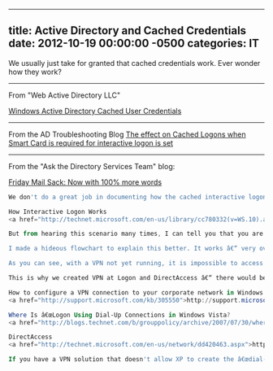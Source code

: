 ﻿---

title:  Active Directory and Cached Credentials
date:   2012-10-19 00:00:00 -0500
categories: IT
---






We usually just take for granted that cached credentials work. Ever wonder how they work?

<hr>

From "Web Active Directory LLC"

<a href="http://blog.webactivedirectory.com/2011/06/09/windows-active-directory-cached-user-credentials/">Windows Active Directory Cached User Credentials
</a>

<hr>

From the AD Troubleshooting Blog
<a href="http://blogs.technet.com/b/instan/archive/2011/08/29/the-effect-on-cached-log
ons-when-smart-card-is-required-for-interactive-logon-is-set.aspx">The effect on Cached Logons when Smart Card is required for interactive logon is set</a>

<hr>

From the "Ask the Directory Services Team" blog:

<a href="http://blogs.technet.com/b/askds/archive/2011/04/15/friday-mail-sack-now-with-100-more-words.aspx">Friday Mail Sack: Now with 100% more words<a>
```powershell
We don't do a great job in documenting how the cached interactive logon credentials work. There is some info here that might be helpful, but it's fairly limited:

How Interactive Logon Works
<a href="http://technet.microsoft.com/en-us/library/cc780332(v=WS.10).aspx">http://technet.microsoft.com/en-us/library/cc780332(v=WS.10).aspx</a>

But from hearing this scenario many times, I can tell you that you are seeing expected behavior. Since a user is logging on interactively with cached creds (stored here in an encrypted form: HKEY_LOCAL_MACHINE\Security\Cache) while offline to a DC in your scenario, then they get a network created and access resources, anything that only happens at the interactive logon phase is not going to work. For example, logon scripts delivered by AD or group policy. Or security policies that apply when the computer is started back up (and won't apply for another 90-120 minutes while VPN connected â€“ which may not actually happen if the user only starts VPN for short periods).

I made a hideous flowchart to explain this better. It works â€“ very oversimplified  â€“ like <a href="http://blogs.technet.com/cfs-file.ashx/__key/CommunityServer-Blogs-Components-WeblogFiles/00-00-00-58-02-metablogapi/2474.image_5F00_502813A3.png">this</a>:

As you can see, with a VPN not yet running, it is impossible to access a number of resources at interactive logon. So if your application's â€œresource authentication only works at interactive logon, there is nothing you can do unless the app changes.

This is why we created VPN at Logon and DirectAccess â€“ there would be no reason to make use of those technologies otherwise.

How to configure a VPN connection to your corporate network in Windows XP Professional
<a href="http://support.microsoft.com/kb/305550">http://support.microsoft.com/kb/305550</a>

Where Is â€œLogon Using Dial-Up Connections in Windows Vista?
<a href="http://blogs.technet.com/b/grouppolicy/archive/2007/07/30/where-is-logon-using-dial-up-connections-in-windows-vista.aspx">http://blogs.technet.com/b/grouppolicy/archive/2007/07/30/where-is-logon-using-dial-up-connections-in-windows-vista.aspx</a>

DirectAccess
<a href="http://technet.microsoft.com/en-us/network/dd420463.aspx">http://technet.microsoft.com/en-us/network/dd420463.aspx</a>

If you have a VPN solution that doesn't allow XP to create the â€œdial-up network at interactive logon, that's something your remote-access vendor has to fix. Nothing we can do for you I'm afraid.
```



